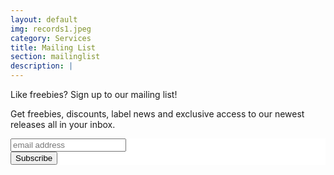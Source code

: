 ```yaml
---
layout: default
img: records1.jpeg
category: Services
title: Mailing List
section: mailinglist
description: |
---
```


Like freebies? Sign up to our mailing list!

Get freebies, discounts, label news and exclusive access to our newest releases all in your inbox.

<!-- Begin MailChimp Signup Form -->
<link href="//cdn-images.mailchimp.com/embedcode/horizontal-slim-10_7.css" rel="stylesheet" type="text/css" />

<style type="text/css">
#mc_embed_signup{background:#fff; clear:left; font:14px Helvetica,Arial,sans-serif; width:100%;}
/* Add your own MailChimp form style overrides in your site stylesheet or in this style block.
We recommend moving this block and the preceding CSS link to the HEAD of your HTML file. */
</style>

<div id="mc_embed_signup">
<form action="//chucklecabinrecords.us15.list-manage.com/subscribe/post?u=4e774b52893afced98ad0614b&amp;id=c93b4b20cd" method="post" id="mc-embedded-subscribe-form" name="mc-embedded-subscribe-form" class="validate" target="_blank" novalidate="">
<div id="mc_embed_signup_scroll">
<label for="mce-EMAIL"></label>
<input type="email" value="" name="EMAIL" class="email" id="mce-EMAIL" placeholder="email address" required="" />
<!-- real people should not fill this in and expect good things - do not remove this or risk form bot signups-->
<div style="position: absolute; left: -5000px;" aria-hidden="true"><input type="text" name="b_4e774b52893afced98ad0614b_c93b4b20cd" tabindex="-1" value="" /></div>
<div class="clear"><input type="submit" value="Subscribe" name="subscribe" id="mc-embedded-subscribe" class="button" /></div>
</div>
</form>
</div>

<!--End mc_embed_signup-->
